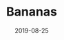 ---
date: 2019-08-25
title: Bananas
categories:
  - Cupcakes
  - Cakes
featured_image: https://i.imgur.com/iVnUxvJ.gif
recipe:
  servings: 12 cupcakes
  prep: 5 minutes
  cook: 2 minutes
  ingredients_markdown: |-
    # banans

    * 2 Bananas
    1. get bananas
    2. eat bananas

    - open the bananaxs
    - idioto

  directions_markdown: |-
    **Cupcakes**

    1. Preheat Oven 700 bananas
---